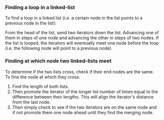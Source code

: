 
### Finding a loop in a linked-list
To find a loop in a linked list (i.e. a certain node in the list points to a previous node in the list): 

From the head of the list, send two iterators down the list. Advancing one of them in steps of one node and advancing the other in steps of two nodes. If the list is looped, the iterators will eventually meet one node before the loop (i.e. the following node will point to a previous node).

### Finding at which node two linked-lists meet
To determine if the two lists cross, check if their end nodes are the same. To fine the node at which they cross:
1. Find the length of both lists.
2. Then promote the iterator of the longer list number of times equal to the difference between their lengths. This will align the iterator's distance from the last node.
3. Then simply check to see if the two iterators are on the same node and if not promote them one node ahead until they find the merging node.

